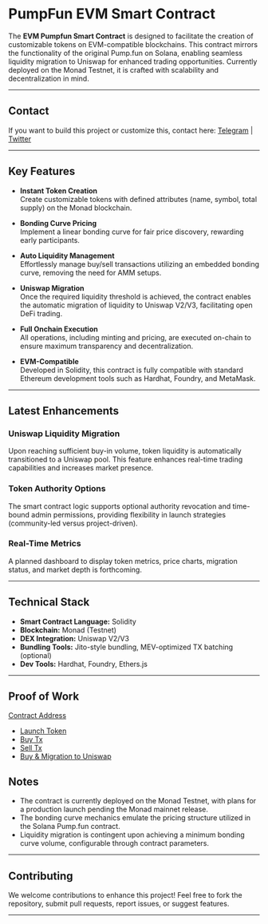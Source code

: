 # PumpFun EVM Smart Contract

The **EVM Pumpfun Smart Contract** is designed to facilitate the creation of customizable tokens on EVM-compatible blockchains. This contract mirrors the functionality of the original Pump.fun on Solana, enabling seamless liquidity migration to Uniswap for enhanced trading opportunities. Currently deployed on the Monad Testnet, it is crafted with scalability and decentralization in mind.

---

## Contact  

If you want to build this project or customize this, contact here: [Telegram](https://t.me/opensea712) | [Twitter](https://x.com/shinytechapes)

---

## Key Features

- **Instant Token Creation**  
  Create customizable tokens with defined attributes (name, symbol, total supply) on the Monad blockchain.

- **Bonding Curve Pricing**  
  Implement a linear bonding curve for fair price discovery, rewarding early participants.

- **Auto Liquidity Management**  
  Effortlessly manage buy/sell transactions utilizing an embedded bonding curve, removing the need for AMM setups.

- **Uniswap Migration**  
  Once the required liquidity threshold is achieved, the contract enables the automatic migration of liquidity to Uniswap V2/V3, facilitating open DeFi trading.

- **Full Onchain Execution**  
  All operations, including minting and pricing, are executed on-chain to ensure maximum transparency and decentralization.

- **EVM-Compatible**  
  Developed in Solidity, this contract is fully compatible with standard Ethereum development tools such as Hardhat, Foundry, and MetaMask.

---

## Latest Enhancements

### Uniswap Liquidity Migration  
Upon reaching sufficient buy-in volume, token liquidity is automatically transitioned to a Uniswap pool. This feature enhances real-time trading capabilities and increases market presence.

### Token Authority Options  
The smart contract logic supports optional authority revocation and time-bound admin permissions, providing flexibility in launch strategies (community-led versus project-driven).

### Real-Time Metrics  
A planned dashboard to display token metrics, price charts, migration status, and market depth is forthcoming.

---

## Technical Stack

- **Smart Contract Language:** Solidity  
- **Blockchain:** Monad (Testnet)  
- **DEX Integration:** Uniswap V2/V3  
- **Bundling Tools:** Jito-style bundling, MEV-optimized TX batching (optional)  
- **Dev Tools:** Hardhat, Foundry, Ethers.js

---

## Proof of Work

[Contract Address](https://testnet.monadexplorer.com/address/0x802Bbb3924BEE46831cadD23e9CfA9e74B499Efb)
- [Launch Token](https://testnet.monadexplorer.com/tx/0xcc711080a7ef00f4735a244462c57aeef71ea68835a57f3db3ecf4d80ed1e481)
- [Buy Tx](https://testnet.monadexplorer.com/tx/0xa10f3d8f35297e57fbff448e048dc35db40dfc130840993a93c228e9d05f0fd9)
- [Sell Tx](https://testnet.monadexplorer.com/tx/0x22d4d593fa75296146d0d12d94f3f8c785a3a1536ccd450481e68e59f72eac64)
- [Buy & Migration to Uniswap](https://testnet.monadexplorer.com/tx/0xc7253b665f6c57dbbf80d209c89399d520ff13d7a57f31289d891cc7e4e13574)

## Notes

- The contract is currently deployed on the Monad Testnet, with plans for a production launch pending the Monad mainnet release.
- The bonding curve mechanics emulate the pricing structure utilized in the Solana Pump.fun contract.
- Liquidity migration is contingent upon achieving a minimum bonding curve volume, configurable through contract parameters.

---

## Contributing

We welcome contributions to enhance this project! Feel free to fork the repository, submit pull requests, report issues, or suggest features.

---

